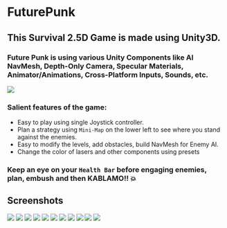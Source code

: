 # FuturePunk

## This Survival 2.5D Game is made using Unity3D.

### Future Punk is using various Unity Components like AI NavMesh, Depth-Only Camera, Specular Materials, Animator/Animations, Cross-Platform Inputs, Sounds, etc.

<img src="/Screenshots/4.png">

### Salient features of the game:
- Easy to play using single Joystick controller.
- Plan a strategy using `Mini-Map` on the lower left to see where you stand against the enemies.
- Easy to modify the levels, add obstacles, build NavMesh for Enemy AI.
- Change the color of lasers and other components using presets

### Keep an eye on your `Health Bar` before engaging enemies, plan, embush and then KABLAMO!! :boom:

## Screenshots

<img src="/Screenshots/1.png">
<img src="/Screenshots/2.png">
<img src="/Screenshots/3.png">
<img src="/Screenshots/5.png">
<img src="/Screenshots/6.png">
<img src="/Screenshots/8.png">
<img src="/Screenshots/7.png">
<img src="/Screenshots/9.png">
<img src="/Screenshots/10.png">
<img src="/Screenshots/11.png">
<img src="/Screenshots/12.png">
